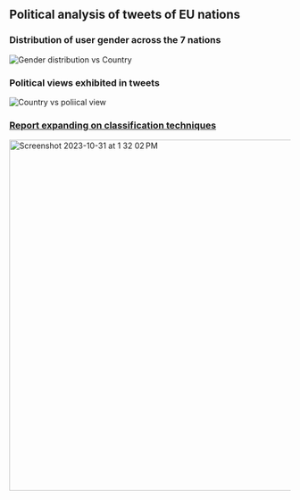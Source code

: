 ## Political analysis of tweets of EU nations

### Distribution of user gender across the 7 nations

![Gender distribution vs Country ](https://github.com/thapasya-m/EU-tweet-analysis/assets/18183364/798801bb-accf-4842-978a-3874291bf7e6)

### Political views exhibited in tweets
![Country vs poliical view](https://github.com/thapasya-m/EU-tweet-analysis/assets/18183364/e3d34073-cb76-43f9-b441-f6aedd3a729c)

### [Report expanding on classification techniques](https://github.com/thapasya-m/EU-tweet-analysis/files/13219662/kaggle_project_report.pdf)
<img width="629" alt="Screenshot 2023-10-31 at 1 32 02 PM" src="https://github.com/thapasya-m/EU-tweet-analysis/assets/18183364/2baa2d48-e2ab-423b-a9a8-5f4c3212dbc0">
